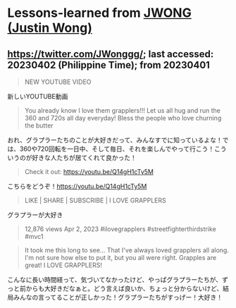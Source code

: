 # Lessons-learned from [JWONG (Justin Wong)](https://twitter.com/JWonggg?ref_src=twsrc%5Egoogle%7Ctwcamp%5Eserp%7Ctwgr%5Eauthor)

## https://twitter.com/JWonggg/; last accessed: 20230402 (Philippine Time); from 20230401

> NEW YOUTUBE VIDEO 

新しいYOUTUBE動画

> You already know I love them grapplers!!! Let us all hug and run the 360 and 720s all day everyday! Bless the people who love churning the butter 

おれ、グラプラーたちのことが大好きだって、みんなすでに知っているよな！では、360や720回転を一日中、そして毎日、それを楽しんでやって行こう！こういうのが好きな人たちが居てくれて良かった！

> Check it out: https://youtu.be/Q14gH1cTy5M 

こちらをどうぞ！https://youtu.be/Q14gH1cTy5M 

> LIKE | SHARE | SUBSCRIBE | I LOVE GRAPPLERS

グラプラーが大好き

> 12,876 views Apr 2, 2023 #ilovegrapplers #streetfighterthirdstrike #mvc1 

> It took me this long to see... That I've always loved grapplers all along. I'm not sure how else to put it, but you all were right. Grapples are great! I LOVE GRAPPLERS!

こんなに長い時間経って、気づいてなかったけど、やっぱグラプラーたちが、ずっと前からも大好きだなぁと。どう言えば良いか、ちょっと分からないけど、結局みんなの言ってることが正しかった！グラプラーたちがすっげー！大好き！

